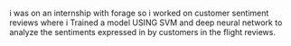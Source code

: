 i was on an internship with forage so i worked on customer sentiment reviews where i Trained a model USING SVM and deep neural network to analyze the sentiments expressed in by customers in the flight reviews.


